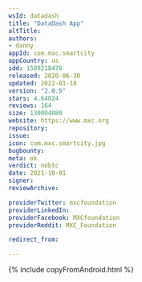 ```yaml
---
wsId: datadash
title: "DataDash App"
altTitle: 
authors:
- danny
appId: com.mxc.smartcity
appCountry: us
idd: 1509218470
released: 2020-06-30
updated: 2022-01-18
version: "2.0.5"
stars: 4.64024
reviews: 164
size: 130094080
website: https://www.mxc.org
repository: 
issue: 
icon: com.mxc.smartcity.jpg
bugbounty: 
meta: ok
verdict: nobtc
date: 2021-10-01
signer: 
reviewArchive:

providerTwitter: mxcfoundation
providerLinkedIn: 
providerFacebook: MXCfoundation
providerReddit: MXC_Foundation

redirect_from:

---
```


{% include copyFromAndroid.html %}

